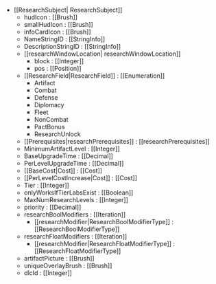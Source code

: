  * [[ResearchSubject| ResearchSubject]]
   * hudIcon : [[Brush]]
   * smallHudIcon : [[Brush]]
   * infoCardIcon : [[Brush]]
   * NameStringID : [[StringInfo]]
   * DescriptionStringID : [[StringInfo]]
   * [[researchWindowLocation| researchWindowLocation]]
     * block : [[Integer]]
     * pos : [[Position]]
   * [[ResearchField|ResearchField]] : [[Enumeration]]
     * Artifact
     * Combat
     * Defense
     * Diplomacy
     * Fleet
     * NonCombat
     * PactBonus
     * ResearchUnlock
   * [[Prerequisites|researchPrerequisites]] : [[researchPrerequisites]]
   * MinimumArtifactLevel : [[Integer]]
   * BaseUpgradeTime : [[Decimal]]
   * PerLevelUpgradeTime : [[Decimal]]
   * [[BaseCost|Cost]] : [[Cost]]
   * [[PerLevelCostIncrease|Cost]] : [[Cost]]
   * Tier : [[Integer]]
   * onlyWorksIfTierLabsExist : [[Boolean]]
   * MaxNumResearchLevels : [[Integer]]
   * priority : [[Decimal]]
   * researchBoolModifiers : [[Iteration]]
     * [[researchModifier|ResearchBoolModifierType]] : [[ResearchBoolModifierType]]
   * researchFloatModifiers : [[Iteration]]
     * [[researchModifier|ResearchFloatModifierType]] : [[ResearchFloatModifierType]]
   * artifactPicture : [[Brush]]
   * uniqueOverlayBrush : [[Brush]]
   * dlcId : [[Integer]]

